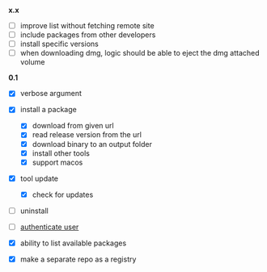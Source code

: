 **x.x**
- [ ] improve list without fetching remote site
- [ ] include packages from other developers
- [ ] install specific versions
- [ ] when downloading dmg, logic should be able to eject the dmg attached volume

**0.1**
- [x] verbose argument
- [x] install a package
	- [x] download from given url
	- [x] read release version from the url
	- [x] download binary to an output folder
	- [x] install other tools
	- [x] support macos
- [x] tool update <bucket>
	- [x] check for updates
- [ ] uninstall
- [ ] [authenticate user](https://docs.github.com/en/apps/creating-github-apps/authenticating-with-a-github-app/generating-a-user-access-token-for-a-github-app#using-the-device-flow-to-generate-a-user-access-token)
- [x] ability to list available packages
- [x] make a separate repo as a registry

